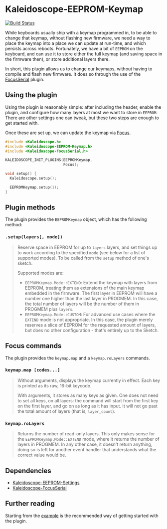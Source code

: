 # Kaleidoscope-EEPROM-Keymap

[![Build Status][travis:image]][travis:status]

 [travis:image]: https://travis-ci.org/keyboardio/Kaleidoscope-EEPROM-Keymap.svg?branch=master
 [travis:status]: https://travis-ci.org/keyboardio/Kaleidoscope-EEPROM-Keymap

While keyboards usually ship with a keymap programmed in, to be able to change that keymap, without flashing new firmware, we need a way to place the keymap into a place we can update at run-time, and which persists across reboots. Fortunately, we have a bit of `EEPROM` on the keyboard, and can use it to store either the full keymap (and saving space in the firmware then), or store additional layers there.

In short, this plugin allows us to change our keymaps, without having to compile and flash new firmware. It does so through the use of the [FocusSerial][plugin:focusSerial] plugin.

 [plugin:focusSerial]: https://github.com/keyboardio/Kaleidoscope-FocusSerial

## Using the plugin

Using the plugin is reasonably simple: after including the header, enable the plugin, and configure how many layers at most we want to store in `EEPROM`. There are other settings one can tweak, but these two steps are enough to get started with.

Once these are set up, we can update the keymap via [Focus][plugin:focusSerial].

```c++
#include <Kaleidoscope.h>
#include <Kaleidoscope-EEPROM-Keymap.h>
#include <Kaleidoscope-FocusSerial.h>

KALEIDOSCOPE_INIT_PLUGINS(EEPROMKeymap,
                          Focus);

void setup() {
  Kaleidoscope.setup();

  EEPROMKeymap.setup(1);
}
```

## Plugin methods

The plugin provides the `EEPROMKeymap` object, which has the following method:

### `.setup(layers[, mode])`

> Reserve space in EEPROM for up to `layers` layers, and set things up to work according to the specified `mode` (see below for a list of supported modes). To be called from the `setup` method of one's sketch.
>
> Supported modes are:
> - `EEPROMKeymap.Mode::EXTEND`: Extend the keymap with layers from EEPROM, treating them as extensions of the main keymap embedded in the firmware. The first layer in EEPROM will have a number one higher than the last layer in PROGMEM. In this case, the total number of layers will be the number of them in PROGMEM plus `layers`.
> - `EEPROMKeymap.Mode::CUSTOM`: For advanced use cases where the `EXTEND` mode is not appropriate. In this case, the plugin merely reserves a slice of EEPROM for the requested amount of layers, but does no other configuration - that's entirely up to the Sketch.

## Focus commands

The plugin provides the `keymap.map` and a `keymap.roLayers` commands.

### `keymap.map [codes...]`

> Without arguments, displays the keymap currently in effect. Each key is printed as its raw, 16-bit keycode.
>
> With arguments, it stores as many keys as given. One does not need to set all keys, on all layers: the command will start from the first key on the first layer, and go on as long as it has input. It will not go past the total amount of layers (that is, `layer_count`).

### `keymap.roLayers`

> Returns the number of read-only layers. This only makes sense for the `EEPROMKeymap.Mode::EXTEND` mode, where it returns the number of layers in PROGMEM. In any other case, it doesn't return anything, doing so is left for another event handler that understands what the correct value would be.

## Dependencies

* [Kaleidoscope-EEPROM-Settings](https://github.com/keyboardio/Kaleidoscope-EEPROM-Settings)
* [Kaleidoscope-FocusSerial](https://github.com/keyboardio/Kaleidoscope-FocusSerial)

## Further reading

Starting from the [example][plugin:example] is the recommended way of getting started with the plugin.

  [plugin:example]: https://github.com/keyboardio/Kaleidoscope-EEPROM-Keymap/blob/master/examples/EEPROM-Keymap/EEPROM-Keymap.ino
